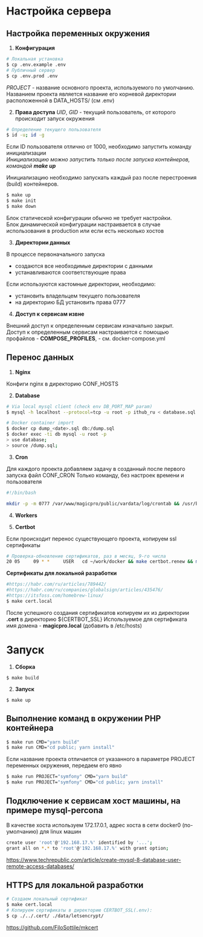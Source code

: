 # Настройка сервера

## Настройка переменных окружения

1. **Конфигурация**

```bash
# Локальная установка
$ cp .env.example .env
# Публичный сервер
$ cp .env.prod .env
```

_PROJECT_ - название основного проекта, используемого по умолчанию. \
Названием проекта является название его корневой директории расположенной в DATA_HOSTS/ (см .env)

2. **Права доступа**
   _UID_, _GID_ - текущий пользователь, от которого происходит запуск окружения

```bash
# Определение текущего пользователя
$ id -u; id -g
```

Если ID пользователя отлично от 1000, необходимо запустить команду инициализации \
_Инициализацию можно запустить только после запуска контейнеров, командой **make up**_

Инициализацию необходимо запускать каждый раз после перестроения (build) контейнеров.

```bash
$ make up
$ make init
$ make down
```

Блок статической конфигурации обычно не требует настройки. \
Блок динамической конфигурации настраивается в случае использования в production или если есть несколько хостов

3. **Директории данных**

В процессе первоначального запуска

- создаются все необходимые директории с данными
- устанавливаются соответствующие права

Если используются кастомные директории, необходимо:

- установить владельцем текущего пользователя
- на директорию БД установить права 0777

4. **Доступ к сервисам извне**

Внешний доступ к определенным сервисам изначально закрыт. \
Доступ к определенным сервисам настраивается с помощью профайлов - **COMPOSE_PROFILES**, - см. docker-compose.yml

## Перенос данных

1. **Nginx**

Конфиги nginx в директорию CONF_HOSTS

2. **Database**
```bash
# Via local mysql client (check env DB_PORT_MAP param)
$ mysql -h localhost --protocol=tcp -u root -p ithub_ru < database.sql

# Docker container import
$ docker cp dump_<date>.sql db:/dump.sql
$ docker exec -ti db mysql -u root -p
> use database;
> source /dump.sql;
```

3. **Cron**

Для каждого проекта добавляем задачу в созданный после первого запуска файл CONF_CRON
Только команду, без настроек времени и пользователя

```bash
#!/bin/bash

mkdir -p -m 0777 /var/www/magicpro/public/vardata/log/crontab && /usr/bin/php /var/www/magicpro/cli.php >> /var/www/magicpro/public/vardata/log/crontab/cron.log 2>&1
```

4. **Workers**

5. **Certbot**

Если происходит перенос существующего проекта, копируем ssl сертификаты

```bash
# Проверка-обновление сертификатов, раз в месяц, 9-го числа
20 05     09 * *     USER   cd ~/work/docker && make certbot.renew && make nginx.reload && echo `date` - OK >> ~/certbot.log
```

**Сертификаты для локальной разработки**

```bash
#https://habr.com/ru/articles/789442/
#https://habr.com/ru/companies/globalsign/articles/435476/
#https://itsfoss.com/homebrew-linux/
$ make cert.local
```

После успешного создания сертификатов копируем их из директории __.cert__ в директорию ${CERTBOT_SSL}
Используемое для сертификата имя домена - __magicpro.local__ (добавить в /etc/hosts)

# Запуск

1. **Сборка**

```
$ make build
```

2. **Запуск**

```
$ make up
```

## Выполнение команд в окружении PHP контейнера

```bash
$ make run CMD="yarn build"
$ make run CMD="cd public; yarn install"
```

Если название проекта отличается от указанного в параметре PROJECT переменных окружения, передаем его явно

```bash
$ make run PROJECT="symfony" CMD="yarn build"
$ make run PROJECT="symfony" CMD="cd public; yarn install"
```

## Подключение к сервисам хост машины, на примере mysql-percona

В качестве хоста используем 172.17.0.1, адрес хоста в сети docker0 (по-умолчанию) для linux машин

```bash
create user 'root'@'192.168.17.%' identified by '...';
grant all on *.* to 'root'@'192.168.17.%' with grant option;
```

https://www.techrepublic.com/article/create-mysql-8-database-user-remote-access-databases/

## HTTPS для локальной разработки

```bash
# Создаем локальный сертификат
$ make cert.local
# Копируем сертификаты в директорию CERTBOT_SSL(.env):
$ cp ./../.cert/ ./data/letsencrypt/
```
https://github.com/FiloSottile/mkcert

